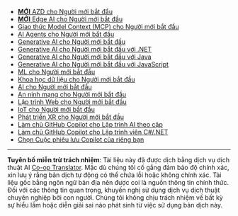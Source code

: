 <!--
CO_OP_TRANSLATOR_METADATA:
{
  "original_hash": "1ca17f25db3762aab74c3543070fcfc0",
  "translation_date": "2025-10-22T12:38:40+00:00",
  "source_file": "src/co_op_translator/templates/other_courses.md",
  "language_code": "vi"
}
-->
<!-- CO-OP TRANSLATOR OTHER COURSES START -->
- [**MỚI** AZD cho Người mới bắt đầu](https://github.com/microsoft/AZD-for-beginners?WT.mc_id=academic-105485-koreyst)
- [**MỚI** Edge AI cho Người mới bắt đầu](https://github.com/microsoft/edgeai-for-beginners?WT.mc_id=academic-105485-koreyst)
- [Giao thức Model Context (MCP) cho Người mới bắt đầu](https://github.com/microsoft/mcp-for-beginners?WT.mc_id=academic-105485-koreyst)
- [AI Agents cho Người mới bắt đầu](https://github.com/microsoft/ai-agents-for-beginners?WT.mc_id=academic-105485-koreyst)
- [Generative AI cho Người mới bắt đầu](https://github.com/microsoft/generative-ai-for-beginners?WT.mc_id=academic-105485-koreyst)
- [Generative AI cho Người mới bắt đầu với .NET](https://github.com/microsoft/Generative-AI-for-beginners-dotnet?WT.mc_id=academic-105485-koreyst)
- [Generative AI cho Người mới bắt đầu với Java](https://github.com/microsoft/generative-ai-for-beginners-java?WT.mc_id=academic-105485-koreyst)
- [Generative AI cho Người mới bắt đầu với JavaScript](https://github.com/microsoft/generative-ai-with-javascript?WT.mc_id=academic-105485-koreyst)
- [ML cho Người mới bắt đầu](https://akams/ml-beginners?WT.mc_id=academic-105485-koreyst)
- [Khoa học dữ liệu cho Người mới bắt đầu](https://aka.ms/datascience-beginners?WT.mc_id=academic-105485-koreyst)
- [AI cho Người mới bắt đầu](https://aka.ms/ai-beginners?WT.mc_id=academic-105485-koreyst)
- [An ninh mạng cho Người mới bắt đầu](https://github.com/microsoft/Security-101?WT.mc_id=academic-96948-sayoung)
- [Lập trình Web cho Người mới bắt đầu](https://aka.ms/webdev-beginners?WT.mc_id=academic-105485-koreyst)
- [IoT cho Người mới bắt đầu](https://aka.ms/iot-beginners?WT.mc_id=academic-105485-koreyst)
- [Phát triển XR cho Người mới bắt đầu](https://github.com/microsoft/xr-development-for-beginners?WT.mc_id=academic-105485-koreyst)
- [Làm chủ GitHub Copilot cho Lập trình AI theo cặp](https://aka.ms/GitHubCopilotAI?WT.mc_id=academic-105485-koreyst)
- [Làm chủ GitHub Copilot cho Lập trình viên C#/.NET](https://github.com/microsoft/mastering-github-copilot-for-dotnet-csharp-developers?WT.mc_id=academic-105485-koreyst)
- [Chọn Cuộc phiêu lưu Copilot của riêng bạn](https://github.com/microsoft/CopilotAdventures?WT.mc_id=academic-105485-koreyst)
<!-- CO-OP TRANSLATOR OTHER COURSES END -->

---

**Tuyên bố miễn trừ trách nhiệm**:
Tài liệu này đã được dịch bằng dịch vụ dịch thuật AI [Co-op Translator](https://github.com/Azure/co-op-translator). Mặc dù chúng tôi cố gắng đảm bảo độ chính xác, xin lưu ý rằng bản dịch tự động có thể chứa lỗi hoặc không chính xác. Tài liệu gốc bằng ngôn ngữ bản địa nên được coi là nguồn thông tin chính thức. Đối với các thông tin quan trọng, khuyến nghị sử dụng dịch vụ dịch thuật chuyên nghiệp bởi con người. Chúng tôi không chịu trách nhiệm về bất kỳ sự hiểu lầm hoặc diễn giải sai nào phát sinh từ việc sử dụng bản dịch này.